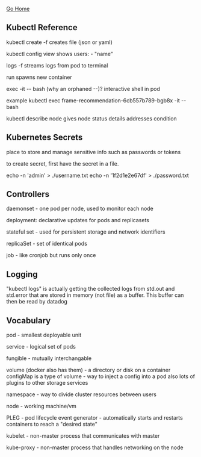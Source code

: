 [Go Home](../README.md)

## Kubectl Reference

kubectl create -f 
creates file (json or yaml)

kubectl config view 
shows users: - "name"

logs -f <pod id> 
  streams logs from pod to terminal
  
run 
  spawns new container 

exec <pod id> -it -- bash 
  (why an orphaned --)? 
interactive shell in pod

example kubectl exec frame-recommendation-6cb557b789-bgb8x -it -- bash

kubectl describe node <node name> 
gives node status details 
  addresses
  condition

## Kubernetes Secrets
place to store and manage sensitive info such as passwords or tokens 

to create secret, first have the secret in a file.

echo -n 'admin' > ./username.txt
echo -n '1f2d1e2e67df' > ./password.txt

## Controllers

daemonset - one pod per node, used to monitor each node 

deployment: declarative updates for pods and replicasets 

stateful set - used for persistent storage and network identifiers 

replicaSet - set of identical pods 

job - like cronjob but runs only once 

## Logging 

"kubectl logs" is actually getting the collected logs from std.out and std.error that are stored in memory (not file) as a buffer.
This buffer can then be read by datadog

## Vocabulary

pod - smallest deployable unit 

service - logical set of pods 

fungible - mutually interchangable 

volume (docker also has them) - a directory or disk on a container 
configMap is a type of volume - way to inject a config into a pod 
also lots of plugins to other storage services

namespace - way to divide cluster resources between users 

node - working machine/vm

PLEG - pod lifecycle event generator - automatically starts and restarts containers to reach a "desired state"

kubelet - non-master process that communicates with master 

kube-proxy - non-master process that handles networking on the node 


